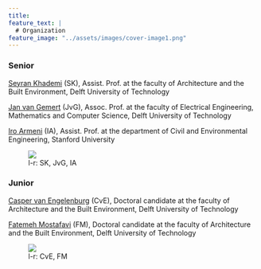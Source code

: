 ```yaml
---
title: 
feature_text: |
  # Organization
feature_image: "../assets/images/cover-image1.png"
---
```


### Senior

[Seyran Khademi](https://www.tudelft.nl/ewi/over-de-faculteit/afdelingen/intelligent-systems/pattern-recognition-bioinformatics/computer-vision-lab/people/seyran-khademi) (SK), Assist. Prof. at the faculty of Architecture and the Built Environment, Delft University of Technology

[Jan van Gemert](https://www.tudelft.nl/ewi/over-de-faculteit/afdelingen/intelligent-systems/pattern-recognition-bioinformatics/computer-vision-lab/people/jan-van-gemert) (JvG), Assoc. Prof. at the faculty of Electrical Engineering, Mathematics and Computer Science, Delft University of Technology

[Iro Armeni](https://profiles.stanford.edu/iro-armeni?releaseVersion=10.5.2) (IA), Assist. Prof. at the department of Civil and Environmental Engineering, Stanford University

<figure>
    <img src= "../assets/images/senior-photos.png" width=auto height=auto >
    <figcaption> l-r: SK, JvG, IA </figcaption>
</figure>

### Junior

[Casper van Engelenburg](https://www.tudelft.nl/staff/c.c.j.vanengelenburg/?cHash=a72f1da92639fa8301893a08d4b49da1) (CvE), Doctoral candidate at the faculty of Architecture and the Built Environment, Delft University of Technology

[Fatemeh Mostafavi](https://www.tudelft.nl/staff/f.mostafavi/?cHash=db57104f8776c2a1522b91c039845e84) (FM), Doctoral candidate at the faculty of Architecture and the Built Environment, Delft University of Technology

<figure>
    <img src= "../assets/images/junior-photos.png" width=auto height=auto >
    <figcaption> l-r: CvE, FM </figcaption>
</figure>